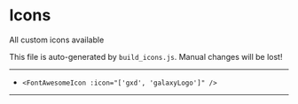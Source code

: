 # Icons

All custom icons available

This file is auto-generated by `build_icons.js`. Manual changes will be lost!

---

-   `<FontAwesomeIcon :icon="['gxd', 'galaxyLogo']" />`

---

